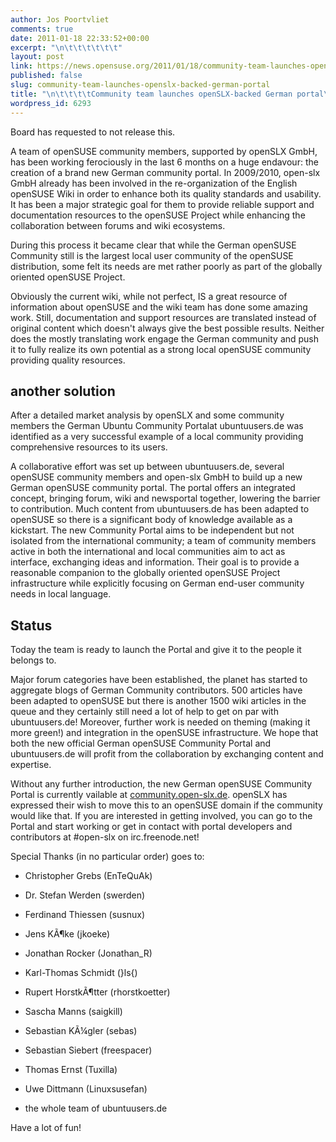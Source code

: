 ```yaml
---
author: Jos Poortvliet
comments: true
date: 2011-01-18 22:33:52+00:00
excerpt: "\n\t\t\t\t\t\t"
layout: post
link: https://news.opensuse.org/2011/01/18/community-team-launches-openslx-backed-german-portal/
published: false
slug: community-team-launches-openslx-backed-german-portal
title: "\n\t\t\t\tCommunity team launches openSLX-backed German portal\t\t"
wordpress_id: 6293
---
```

Board has requested to not release this.


A team of openSUSE community members, supported by openSLX GmbH, has been working ferociously in the last 6 months on a huge endavour: the creation of a brand new German community portal. In 2009/2010, open-slx GmbH already has been involved in the re-organization of the English openSUSE Wiki in order to enhance both its quality standards and usability. It has been a major strategic goal for them to provide reliable support and documentation resources to the openSUSE Project while enhancing the collaboration between forums and wiki ecosystems.

During this process it became clear that while the German openSUSE Community still is the largest local user community of the openSUSE distribution, some felt its needs are met rather poorly as part of the  globally oriented openSUSE Project.

Obviously the current wiki, while not perfect, IS a great resource of information about openSUSE and the wiki team has done some amazing work. Still, documentation and support resources are translated instead of original content which doesn't always give the best possible results. Neither does the mostly translating work engage the German community and push it to fully realize its own potential as a strong local openSUSE community providing quality resources.


## another solution


After a detailed market analysis  by openSLX and some community members the German Ubuntu Community Portalat ubuntuusers.de was identified as a very successful example of a local community providing comprehensive resources to its users.

A collaborative effort was set up between ubuntuusers.de, several openSUSE community members and open-slx GmbH to build up a new German openSUSE community portal. The portal offers an integrated concept, bringing forum, wiki and newsportal together, lowering the barrier to contribution. Much content from ubuntuusers.de has been adapted to openSUSE so there is a significant body of knowledge available as a kickstart. The new Community Portal aims to be independent but not isolated from the international community; a team of community members active in both the international and local communities aim to act as interface, exchanging ideas and information. Their goal is to provide a reasonable companion to the globally oriented openSUSE Project  infrastructure while explicitly focusing on German end-user community needs in local language.


## Status


Today the team is ready to launch the Portal and give it to the people it belongs to.

Major forum categories have been established, the planet has started to aggregate blogs of German Community contributors. 500 articles have been adapted to openSUSE but there is another 1500 wiki articles in the queue and they certainly still need a lot of help to get on par with ubuntuusers.de! Moreover, further work is needed on theming (making it more green!) and integration in the openSUSE infrastructure. We hope that both the new official German openSUSE Community Portal and ubuntuusers.de will profit from the collaboration by exchanging content and expertise.

Without any further introduction, the new German openSUSE Community Portal is currently vailable at [community.open-slx.de](http://community.open-slx.de/). openSLX has expressed their wish to move this to an openSUSE domain if the community would like that. If you are interested in getting involved, you can go to the Portal and start working or get in contact with portal developers and contributors at #open-slx on irc.freenode.net!

Special Thanks (in no particular order) goes to:



	
  * Christopher Grebs (EnTeQuAk)

	
  * Dr. Stefan Werden (swerden)

	
  * Ferdinand Thiessen (susnux)

	
  * Jens KÃ¶ke (jkoeke)

	
  * Jonathan Rocker (Jonathan_R)

	
  * Karl-Thomas Schmidt (}ls{)

	
  * Rupert HorstkÃ¶tter (rhorstkoetter)

	
  * Sascha Manns (saigkill)

	
  * Sebastian KÃ¼gler (sebas)

	
  * Sebastian Siebert (freespacer)

	
  * Thomas Ernst (Tuxilla)

	
  * Uwe Dittmann (Linuxsusefan)

	
  * the whole team of ubuntuusers.de


Have a lot of fun!		
